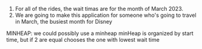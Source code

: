 1. For all of the rides, the wait timas are for the month of March 2023. 
2. We are going to make this application for someone who's going to travel in March, the busiest month for Disney

MINHEAP:
    we could possibly use a minheap
    minHeap is organized by start time, but if 2 are equal chooses the one with lowest wait time
